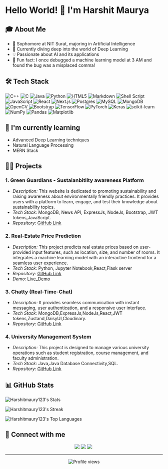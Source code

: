 # Hello World! 👋 I'm Harshit Maurya

## 🎓 About Me
- 🏫 Sophomore at NIT Surat, majoring in Artificial Intelligence
- 🧠 Currently diving deep into the world of Deep Learning
- 💡 Passionate about AI and its applications
- 🎉 Fun fact: I once debugged a machine learning model at 3 AM and found the bug was a misplaced comma!

## 🛠 Tech Stack
![C++](https://img.shields.io/badge/c++-%2300599C.svg?style=for-the-badge&logo=c%2B%2B&logoColor=white)
![C](https://img.shields.io/badge/c-%2300599C.svg?style=for-the-badge&logo=c&logoColor=white)
![Java](https://img.shields.io/badge/java-%23ED8B00.svg?style=for-the-badge&logo=openjdk&logoColor=white)
![Python](https://img.shields.io/badge/python-3670A0?style=for-the-badge&logo=python&logoColor=ffdd54)
![HTML5](https://img.shields.io/badge/html5-%23E34F26.svg?style=for-the-badge&logo=html5&logoColor=white)
![Markdown](https://img.shields.io/badge/markdown-%23000000.svg?style=for-the-badge&logo=markdown&logoColor=white)
![Shell Script](https://img.shields.io/badge/shell_script-%23121011.svg?style=for-the-badge&logo=gnu-bash&logoColor=white)
![JavaScript](https://img.shields.io/badge/javascript-%23323330.svg?style=for-the-badge&logo=javascript&logoColor=%23F7DF1E)
![React](https://img.shields.io/badge/react-%2320232a.svg?style=for-the-badge&logo=react&logoColor=%2361DAFB)
![Next.js](https://img.shields.io/badge/Next.js-000000?style=for-the-badge&logo=next.js&logoColor=white)
![Postgres](https://img.shields.io/badge/postgres-%23316192.svg?style=for-the-badge&logo=postgresql&logoColor=white)
![MySQL](https://img.shields.io/badge/mysql-%2300000f.svg?style=for-the-badge&logo=mysql&logoColor=white)
![MongoDB](https://img.shields.io/badge/MongoDB-%234ea94b.svg?style=for-the-badge&logo=mongodb&logoColor=white)
![OpenCV](https://img.shields.io/badge/opencv-%23white.svg?style=for-the-badge&logo=opencv&logoColor=white)
![Bootstrap](https://img.shields.io/badge/bootstrap-%238511FA.svg?style=for-the-badge&logo=bootstrap&logoColor=white)
![TensorFlow](https://img.shields.io/badge/TensorFlow-%23FF6F00.svg?style=for-the-badge&logo=TensorFlow&logoColor=white)
![PyTorch](https://img.shields.io/badge/PyTorch-%23EE4C2C.svg?style=for-the-badge&logo=PyTorch&logoColor=white)
![Keras](https://img.shields.io/badge/Keras-%23D00000.svg?style=for-the-badge&logo=Keras&logoColor=white)
![scikit-learn](https://img.shields.io/badge/scikit--learn-%23F7931E.svg?style=for-the-badge&logo=scikit-learn&logoColor=white)
![NumPy](https://img.shields.io/badge/numpy-%23013243.svg?style=for-the-badge&logo=numpy&logoColor=white)
![Pandas](https://img.shields.io/badge/pandas-%23150458.svg?style=for-the-badge&logo=pandas&logoColor=white)
![Matplotlib](https://img.shields.io/badge/Matplotlib-%23ffffff.svg?style=for-the-badge&logo=Matplotlib&logoColor=black)


## 🌱 I'm currently learning
- Advanced Deep Learning techniques
- Natural Language Processing
- MERN Stack

## 👨‍💻 Projects
### 1. Green Guardians - Sustaianbitlity awareness Platform
- *Description:* This website is dedicated to promoting sustainability and raising awareness about environmentally friendly practices. It provides users with a platform to learn, engage, and test their knowledge about sustainability topics.
- *Tech Stack:* MongoDB, News API, ExpressJs, NodeJs, Bootstrap, JWT tokens,JavaScript.
- *Repository:* [GitHub Link](https://github.com/Harshitmaury123/GreenGuardians)

### 2. Real-Estate Price Prediction
- *Description:* This project predicts real estate prices based on user-provided input features, such as location, size, and number of rooms. It integrates a machine learning model with an interactive frontend for a seamless user experience.
- *Tech Stack:* Python, Jupyter Notebook,React,Flask server
- *Repository:* [GitHub Link](https://github.com/Harshitmaury123/Real_Estate_Frontend)
- *Demo:* [Live_Demo](https://real-estate-frontend-iyzzcuwjc.vercel.app/)

### 3. Chatty (Real-Time-Chat)
- *Description:* It provides seamless communication with instant messaging, user authentication, and a responsive user interface.
- *Tech Stack:* MongoDB,ExpressJs,NodeJs,React,JWT tokens,Zustand,DaisyUI,Cloudinary.
- *Repository:* [GitHub Link](https://github.com/Harshitmaury123/Chatty) 

### 4. University Management System
- *Description:* This project is designed to manage various university operations such as student registration, course management, and faculty administration.
- *Tech Stack:* Java,Java Database Connectivity,SQL.
- *Repository:* [GitHub Link](https://github.com/Harshitmaury123/University_Management_System) 




## 📊 GitHub Stats

![Harshitmaury123's Stats](https://github-readme-stats.vercel.app/api?username=Harshitmaury123&theme=blue-green&show_icons=true&hide_border=true&count_private=true)

![Harshitmaury123's Streak](https://github-readme-streak-stats.herokuapp.com/?user=Harshitmaury123&theme=blue-green&hide_border=true)

![Harshitmaury123's Top Languages](https://github-readme-stats.vercel.app/api/top-langs/?username=Harshitmaury123&theme=blue-green&show_icons=true&hide_border=true&layout=compact)

## 🤝 Connect with me
<p align="center">
  <a href="https://www.linkedin.com/in/harshit-maurya-b7b87928b/"><img src="https://img.shields.io/badge/LinkedIn-0077B5?style=for-the-badge&logo=linkedin&logoColor=white"/></a>
    <a href="https://github.com/Harshitmaury123/"><img src="https://img.shields.io/badge/GitHub-100000?style=for-the-badge&logo=github&logoColor=white"/></a>
  <a href="https://mail.google.com/mail/?view=cm&fs=1&tf=1&to=harshitmaurya204@gmail.com"><img src="https://img.shields.io/badge/Gmail-D14836?style=for-the-badge&logo=gmail&logoColor=white"/></a>&nbsp;
</p>

---

<div align="center">
  <img src="https://komarev.com/ghpvc/?username=Harshitmaury123&label=Profile%20views&color=0e75b6&style=flat" alt="Profile views">
</div>
